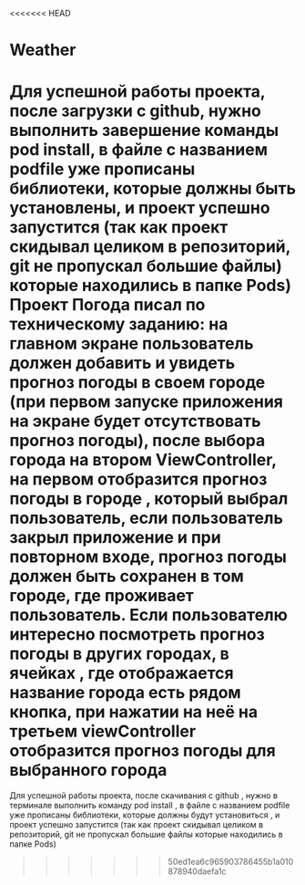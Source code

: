 <<<<<<< HEAD
# Weather
Для успешной работы проекта, после загрузки с github, нужно выполнить завершение команды pod install, в файле с названием podfile уже прописаны библиотеки, которые должны быть установлены, и проект успешно запустится (так как проект скидывал целиком в репозиторий, git не пропускал большие файлы) которые находились в папке Pods)
Проект Погода писал по техническому заданию: на главном экране пользователь должен добавить и увидеть прогноз погоды в своем городе (при первом запуске приложения на экране будет отсутствовать прогноз погоды), после выбора города на втором ViewController, на первом отобразится прогноз погоды в городе , который выбрал пользователь, если пользователь закрыл приложение и при повторном входе, прогноз погоды должен быть сохранен в том городе, где проживает пользователь. Если пользователю интересно посмотреть прогноз погоды в других городах, в ячейках , где отображается название города есть рядом кнопка, при нажатии на неё на третьем viewController отобразится прогноз погоды для выбранного города
=======
Для  успешной  работы проекта, после скачивания с github , нужно в терминале выполнить команду pod install , в файле с названием podfile уже прописаны библиотеки, которые должны будут установиться , и проект успешно запустится (так как проект скидывал целиком в репозиторий, git не пропускал большие файлы которые находились в папке Pods)
>>>>>>> 50ed1ea6c965903786455b1a010878940daefa1c

